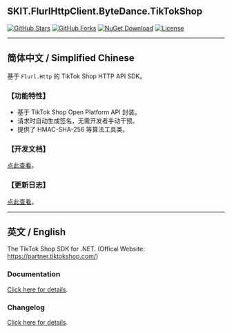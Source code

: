 ## SKIT.FlurlHttpClient.ByteDance.TikTokShop

[![GitHub Stars](https://img.shields.io/github/stars/fudiwei/DotNetCore.SKIT.FlurlHttpClient.ByteDance?logo=github&label=Stars)](https://github.com/fudiwei/DotNetCore.SKIT.FlurlHttpClient.ByteDance) [![GitHub Forks](https://img.shields.io/github/forks/fudiwei/DotNetCore.SKIT.FlurlHttpClient.ByteDance?logo=github&label=Forks)](https://github.com/fudiwei/DotNetCore.SKIT.FlurlHttpClient.ByteDance) [![NuGet Download](https://img.shields.io/nuget/dt/SKIT.FlurlHttpClient.ByteDance.TikTokShop.svg?sanitize=true&label=Downloads)](https://www.nuget.org/packages/SKIT.FlurlHttpClient.ByteDance.TikTokShop) [![License](https://img.shields.io/github/license/fudiwei/DotNetCore.SKIT.FlurlHttpClient.ByteDance?label=License)](https://mit-license.org/)

---

## 简体中文 / Simplified Chinese

基于 `Flurl.Http` 的 TikTok Shop HTTP API SDK。

### 【功能特性】

-   基于 TikTok Shop Open Platform API 封装。
-   请求时自动生成签名，无需开发者手动干预。
-   提供了 HMAC-SHA-256 等算法工具类。

### 【开发文档】

[点此查看](https://github.com/fudiwei/DotNetCore.SKIT.FlurlHttpClient.ByteDance)。

### 【更新日志】

[点此查看](https://github.com/fudiwei/DotNetCore.SKIT.FlurlHttpClient.ByteDance/blob/main/CHANGELOG.md)。

---

## 英文 / English

The TikTok Shop SDK for .NET. (Offical Website: https://partner.tiktokshop.com/)

### Documentation

[Click here for details](https://github.com/fudiwei/DotNetCore.SKIT.FlurlHttpClient.ByteDance).

### Changelog

[Click here for details](https://github.com/fudiwei/DotNetCore.SKIT.FlurlHttpClient.ByteDance/blob/main/CHANGELOG.md).
